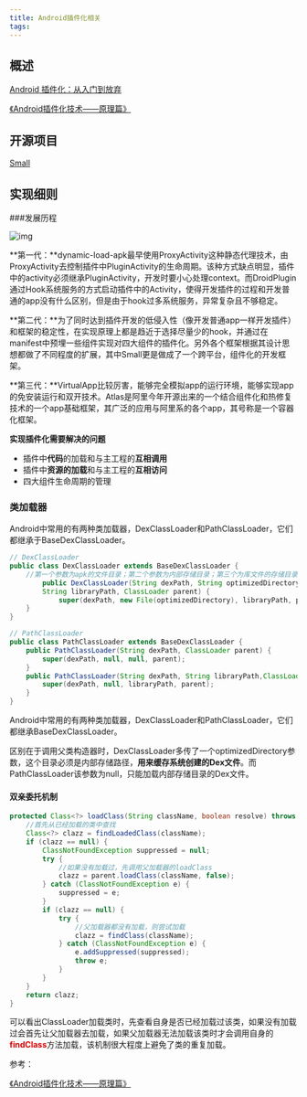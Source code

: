 ```yaml
---
title: Android插件化相关
tags:
---
```


## 概述

[Android 插件化：从入门到放弃](https://www.infoq.cn/article/android-plug-ins-from-entry-to-give-up/)

[《Android插件化技术——原理篇》](https://mp.weixin.qq.com/s/Uwr6Rimc7Gpnq4wMFZSAag?utm_source=androidweekly&utm_medium=website)



## 开源项目

[Small](https://github.com/wequick/Small)



## 实现细则



###发展历程

![img](http://47.110.40.63:8080/img/blog/Android插件化发展进程.png)

**第一代：**dynamic-load-apk最早使用ProxyActivity这种静态代理技术，由ProxyActivity去控制插件中PluginActivity的生命周期。该种方式缺点明显，插件中的activity必须继承PluginActivity，开发时要小心处理context。而DroidPlugin通过Hook系统服务的方式启动插件中的Activity，使得开发插件的过程和开发普通的app没有什么区别，但是由于hook过多系统服务，异常复杂且不够稳定。

**第二代：**为了同时达到插件开发的低侵入性（像开发普通app一样开发插件）和框架的稳定性，在实现原理上都是趋近于选择尽量少的hook，并通过在manifest中预埋一些组件实现对四大组件的插件化。另外各个框架根据其设计思想都做了不同程度的扩展，其中Small更是做成了一个跨平台，组件化的开发框架。

**第三代：**VirtualApp比较厉害，能够完全模拟app的运行环境，能够实现app的免安装运行和双开技术。Atlas是阿里今年开源出来的一个结合组件化和热修复技术的一个app基础框架，其广泛的应用与阿里系的各个app，其号称是一个容器化框架。

**实现插件化需要解决的问题**

- 插件中**代码**的加载和与主工程的**互相调用**
- 插件中**资源的加载**和与主工程的**互相访问**
- 四大组件生命周期的管理

### 类加载器

Android中常用的有两种类加载器，DexClassLoader和PathClassLoader，它们都继承于BaseDexClassLoader。

```java
// DexClassLoader
public class DexClassLoader extends BaseDexClassLoader {
    //第一个参数为apk的文件目录；第二个参数为内部存储目录；第三个为库文件的存储目录；第四个参数为父加载器
		public DexClassLoader(String dexPath, String optimizedDirectory,
        String libraryPath, ClassLoader parent) {
 		    super(dexPath, new File(optimizedDirectory), libraryPath, parent);
    }
}

// PathClassLoader
public class PathClassLoader extends BaseDexClassLoader {
    public PathClassLoader(String dexPath, ClassLoader parent) {
        super(dexPath, null, null, parent);
    }
    public PathClassLoader(String dexPath, String libraryPath,ClassLoader parent) {   
        super(dexPath, null, libraryPath, parent);
    }
}
```

Android中常用的有两种类加载器，DexClassLoader和PathClassLoader，它们都继承BaseDexClassLoader。

区别在于调用父类构造器时，DexClassLoader多传了一个optimizedDirectory参数，这个目录必须是内部存储路径，**用来缓存系统创建的Dex文件**。而PathClassLoader该参数为null，只能加载内部存储目录的Dex文件。

#### 双亲委托机制

```java
protected Class<?> loadClass(String className, boolean resolve) throws ClassNotFoundException { 
    //首先从已经加载的类中查找
    Class<?> clazz = findLoadedClass(className);    
    if (clazz == null) {
        ClassNotFoundException suppressed = null;     
        try {   
            //如果没有加载过，先调用父加载器的loadClass
            clazz = parent.loadClass(className, false);
        } catch (ClassNotFoundException e) {
            suppressed = e;
        }      
        if (clazz == null) {        
            try {           
                //父加载器都没有加载，则尝试加载
                clazz = findClass(className);
            } catch (ClassNotFoundException e) {
                e.addSuppressed(suppressed);       
                throw e;
            }
        }
    }    
    return clazz;
}
```

可以看出ClassLoader加载类时，先查看自身是否已经加载过该类，如果没有加载过会首先让父加载器去加载，如果父加载器无法加载该类时才会调用自身的<font color="#dd0000">**findClass**</font>方法加载，该机制很大程度上避免了类的重复加载。





参考：

[《Android插件化技术——原理篇》](https://mp.weixin.qq.com/s/Uwr6Rimc7Gpnq4wMFZSAag?utm_source=androidweekly&utm_medium=website)

